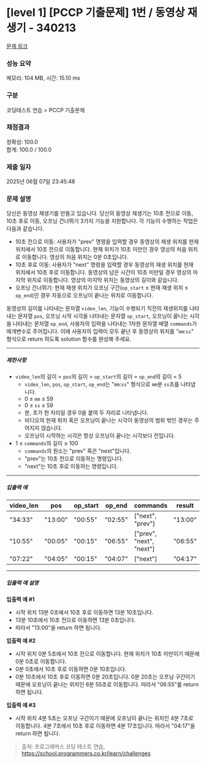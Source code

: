 # [level 1] [PCCP 기출문제] 1번 / 동영상 재생기 - 340213 

[문제 링크](https://school.programmers.co.kr/learn/courses/30/lessons/340213?language=java) 

### 성능 요약

메모리: 104 MB, 시간: 15.10 ms

### 구분

코딩테스트 연습 > PCCP 기출문제

### 채점결과

정확성: 100.0<br/>합계: 100.0 / 100.0

### 제출 일자

2025년 06월 07일 23:45:48

### 문제 설명

<p>당신은 동영상 재생기를 만들고 있습니다. 당신의 동영상 재생기는 10초 전으로 이동, 10초 후로 이동, 오프닝 건너뛰기 3가지 기능을 지원합니다. 각 기능이 수행하는 작업은 다음과 같습니다.</p>

<ul>
<li>10초 전으로 이동: 사용자가 "prev" 명령을 입력할 경우 동영상의 재생 위치를 현재 위치에서 10초 전으로 이동합니다. 현재 위치가 10초 미만인 경우 영상의 처음 위치로 이동합니다. 영상의 처음 위치는 0분 0초입니다.</li>
<li>10초 후로 이동: 사용자가 "next" 명령을 입력할 경우 동영상의 재생 위치를 현재 위치에서 10초 후로 이동합니다. 동영상의 남은 시간이 10초 미만일 경우 영상의 마지막 위치로 이동합니다. 영상의 마지막 위치는 동영상의 길이와 같습니다.</li>
<li>오프닝 건너뛰기: 현재 재생 위치가 오프닝 구간(<code>op_start</code> ≤ 현재 재생 위치 ≤ <code>op_end</code>)인 경우 자동으로 오프닝이 끝나는 위치로 이동합니다.</li>
</ul>

<p>동영상의 길이를 나타내는 문자열 <code>video_len</code>, 기능이 수행되기 직전의 재생위치를 나타내는 문자열 <code>pos</code>, 오프닝 시작 시각을 나타내는 문자열 <code>op_start</code>, 오프닝이 끝나는 시각을 나타내는 문자열 <code>op_end</code>, 사용자의 입력을 나타내는 1차원 문자열 배열 <code>commands</code>가 매개변수로 주어집니다. 이때 사용자의 입력이 모두 끝난 후 동영상의 위치를 "<code>mm</code>:<code>ss</code>" 형식으로 return 하도록 solution 함수를 완성해 주세요.</p>

<hr>

<h5>제한사항</h5>

<ul>
<li><code>video_len</code>의 길이 = <code>pos</code>의 길이 = <code>op_start</code>의 길이 = <code>op_end</code>의 길이 = 5

<ul>
<li><code>video_len</code>, <code>pos</code>, <code>op_start</code>, <code>op_end</code>는 "<code>mm</code>:<code>ss</code>" 형식으로 <code>mm</code>분 <code>ss</code>초를 나타냅니다.</li>
<li>0 ≤ <code>mm</code> ≤ 59</li>
<li>0 ≤ <code>ss</code> ≤ 59</li>
<li>분, 초가 한 자리일 경우 0을 붙여 두 자리로 나타냅니다.</li>
<li>비디오의 현재 위치 혹은 오프닝이 끝나는 시각이 동영상의 범위 밖인 경우는 주어지지 않습니다.</li>
<li>오프닝이 시작하는 시각은 항상 오프닝이 끝나는 시각보다 전입니다.</li>
</ul></li>
<li>1 ≤ <code>commands</code>의 길이 ≤ 100

<ul>
<li><code>commands</code>의 원소는 "prev" 혹은 "next"입니다.</li>
<li>"prev"는 10초 전으로 이동하는 명령입니다.</li>
<li>"next"는 10초 후로 이동하는 명령입니다.</li>
</ul></li>
</ul>

<hr>

<h5>입출력 예</h5>
<table class="table">
        <thead><tr>
<th>video_len</th>
<th>pos</th>
<th>op_start</th>
<th>op_end</th>
<th>commands</th>
<th>result</th>
</tr>
</thead>
        <tbody><tr>
<td>"34:33"</td>
<td>"13:00"</td>
<td>"00:55"</td>
<td>"02:55"</td>
<td>["next", "prev"]</td>
<td>"13:00"</td>
</tr>
<tr>
<td>"10:55"</td>
<td>"00:05"</td>
<td>"00:15"</td>
<td>"06:55"</td>
<td>["prev", "next", "next"]</td>
<td>"06:55"</td>
</tr>
<tr>
<td>"07:22"</td>
<td>"04:05"</td>
<td>"00:15"</td>
<td>"04:07"</td>
<td>["next"]</td>
<td>"04:17"</td>
</tr>
</tbody>
      </table>
<hr>

<h5>입출력 예 설명</h5>

<p><strong>입출력 예 #1</strong></p>

<ul>
<li>시작 위치 13분 0초에서 10초 후로 이동하면 13분 10초입니다.</li>
<li>13분 10초에서 10초 전으로 이동하면 13분 0초입니다.</li>
<li>따라서 "13:00"을 return 하면 됩니다.</li>
</ul>

<p><strong>입출력 예 #2</strong></p>

<ul>
<li>시작 위치 0분 5초에서 10초 전으로 이동합니다. 현재 위치가 10초 미만이기 때문에 0분 0초로 이동합니다.</li>
<li>0분 0초에서 10초 후로 이동하면 0분 10초입니다.</li>
<li>0분 10초에서 10초 후로 이동하면 0분 20초입니다. 0분 20초는 오프닝 구간이기 때문에 오프닝이 끝나는 위치인 6분 55초로 이동합니다. 따라서 "06:55"를 return 하면 됩니다.</li>
</ul>

<p><strong>입출력 예 #3</strong></p>

<ul>
<li>시작 위치 4분 5초는 오프닝 구간이기 때문에 오프닝이 끝나는 위치인 4분 7초로 이동합니다. 4분 7초에서 10초 후로 이동하면 4분 17초입니다. 따라서 "04:17"을 return 하면 됩니다.</li>
</ul>


> 출처: 프로그래머스 코딩 테스트 연습, https://school.programmers.co.kr/learn/challenges